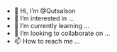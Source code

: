 - 👋 Hi, I’m @Qutsalson
- 👀 I’m interested in ...
- 🌱 I’m currently learning ...
- 💞️ I’m looking to collaborate on ...
- 📫 How to reach me ...

<!---
Qutsalson/Qutsalson is a ✨ special ✨ repository because its `README.md` (this file) appears on your GitHub profile.
You can click the Preview link to take a look at your changes.
--->

